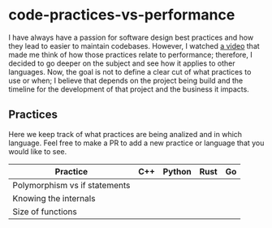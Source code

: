 # code-practices-vs-performance

I have always have a passion for software design best practices and how they lead to easier to maintain codebases. However, I watched [a video](https://www.youtube.com/watch?v=tD5NrevFtbU) that made me think of how those practices relate to performance; therefore, I decided to go deeper on the subject and see how it applies to other languages. Now, the goal is not to define a clear cut of what practices to use or when; I believe that depends on the project being build and the timeline for the development of that project and the business it impacts.

## Practices

Here we keep track of what practices are being analized and in which language. Feel free to make a PR to add a new practice or language that you would like to see.



| Practice    | C++         | Python      | Rust        | Go |
| ----------- | ----------- | ----------- | ----------- | ----------- |
| Polymorphism vs if statements  | | | |  |
| Knowing the internals   | | | |  |
| Size of functions   | | | |  |
